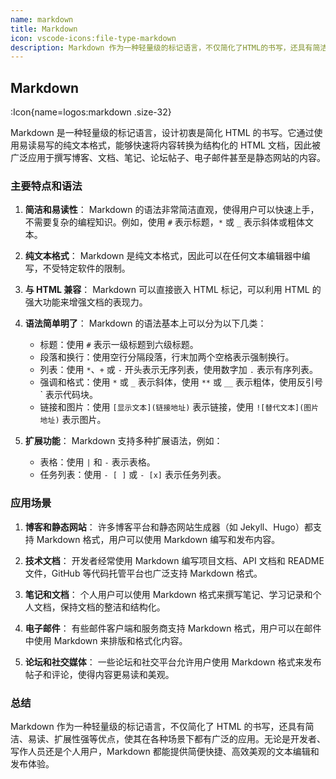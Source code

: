 ```yaml
---
name: markdown
title: Markdown
icon: vscode-icons:file-type-markdown
description: Markdown 作为一种轻量级的标记语言，不仅简化了HTML的书写，还具有简洁、易读、扩展性强等优点，使其在各种场景下都有广泛的应用。无论是开发者、写作人员还是个人用户，Markdown都能提供简便快捷、高效美观的文本编辑和发布体验。
---
```


## Markdown

:Icon{name=logos:markdown .size-32}

Markdown 是一种轻量级的标记语言，设计初衷是简化 HTML 的书写。它通过使用易读易写的纯文本格式，能够快速将内容转换为结构化的 HTML 文档，因此被广泛应用于撰写博客、文档、笔记、论坛帖子、电子邮件甚至是静态网站的内容。

### 主要特点和语法

1. **简洁和易读性**：
   Markdown 的语法非常简洁直观，使得用户可以快速上手，不需要复杂的编程知识。例如，使用 `#` 表示标题，`*` 或 `_` 表示斜体或粗体文本。

2. **纯文本格式**：
   Markdown 是纯文本格式，因此可以在任何文本编辑器中编写，不受特定软件的限制。

3. **与 HTML 兼容**：
   Markdown 可以直接嵌入 HTML 标记，可以利用 HTML 的强大功能来增强文档的表现力。

4. **语法简单明了**：
   Markdown 的语法基本上可以分为以下几类：

   - 标题：使用 `#` 表示一级标题到六级标题。
   - 段落和换行：使用空行分隔段落，行末加两个空格表示强制换行。
   - 列表：使用 `*`、`+` 或 `-` 开头表示无序列表，使用数字加 `.` 表示有序列表。
   - 强调和格式：使用 `*` 或 `_` 表示斜体，使用 `**` 或 `__` 表示粗体，使用反引号 \` 表示代码块。
   - 链接和图片：使用 `[显示文本](链接地址)` 表示链接，使用 `![替代文本](图片地址)` 表示图片。

5. **扩展功能**：
   Markdown 支持多种扩展语法，例如：
   - 表格：使用 `|` 和 `-` 表示表格。
   - 任务列表：使用 `- [ ]` 或 `- [x]` 表示任务列表。

### 应用场景

1. **博客和静态网站**：
   许多博客平台和静态网站生成器（如 Jekyll、Hugo）都支持 Markdown 格式，用户可以使用 Markdown 编写和发布内容。

2. **技术文档**：
   开发者经常使用 Markdown 编写项目文档、API 文档和 README 文件，GitHub 等代码托管平台也广泛支持 Markdown 格式。

3. **笔记和文档**：
   个人用户可以使用 Markdown 格式来撰写笔记、学习记录和个人文档，保持文档的整洁和结构化。

4. **电子邮件**：
   有些邮件客户端和服务商支持 Markdown 格式，用户可以在邮件中使用 Markdown 来排版和格式化内容。

5. **论坛和社交媒体**：
   一些论坛和社交平台允许用户使用 Markdown 格式来发布帖子和评论，使得内容更易读和美观。

### 总结

Markdown 作为一种轻量级的标记语言，不仅简化了 HTML 的书写，还具有简洁、易读、扩展性强等优点，使其在各种场景下都有广泛的应用。无论是开发者、写作人员还是个人用户，Markdown 都能提供简便快捷、高效美观的文本编辑和发布体验。
